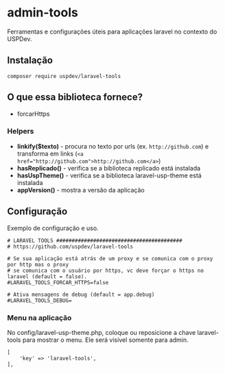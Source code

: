 # admin-tools
Ferramentas e configurações úteis para aplicações laravel no contexto do USPDev.

## Instalação

    composer require uspdev/laravel-tools

## O que essa biblioteca fornece?

* forcarHttps

### Helpers

* **linkify($texto)** - procura no texto por urls (ex. `http://github.com`) e transforma em links (`<a href="http://github.com">http://github.com</a>`)
* **hasReplicado()** - verifica se a biblioteca replicado está instalada
* **hasUspTheme()** - verifica se a biblioteca laravel-usp-theme está instalada
* **appVersion()** - mostra a versão da aplicação

## Configuração

Exemplo de configuração e uso.

```
# LARAVEL TOOLS #########################################
# https://github.com/uspdev/laravel-tools

# Se sua aplicação está atrás de um proxy e se comunica com o proxy por http mas o proxy 
# se comunica com o usuário por https, vc deve forçar o https no laravel (default = false).
#LARAVEL_TOOLS_FORCAR_HTTPS=false

# Ativa mensagens de debug (default = app.debug)
#LARAVEL_TOOLS_DEBUG=

```

### Menu na aplicação

No config/laravel-usp-theme.php, coloque ou reposicione a chave laravel-tools para mostrar o menu. Ele será visível somente para admin.

```
[
    'key' => 'laravel-tools',
],

```
